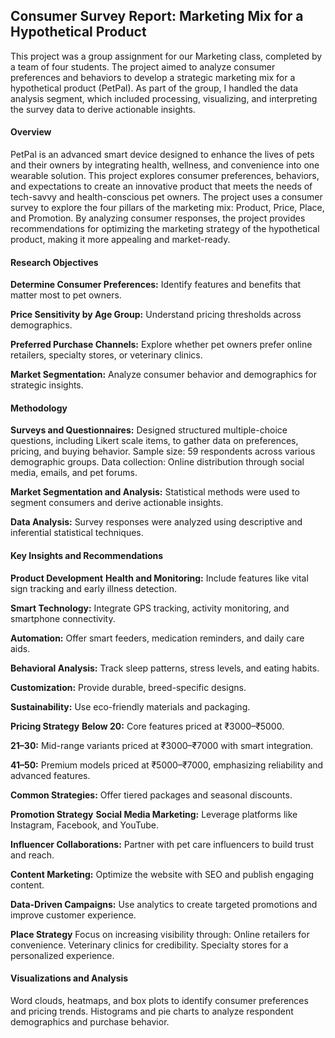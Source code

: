 ## Consumer Survey Report: Marketing Mix for a Hypothetical Product
This project was a group assignment for our Marketing class, completed by a team of four students. The project aimed to analyze consumer preferences and behaviors to develop a strategic marketing mix for a hypothetical product (PetPal). As part of the group, I handled the data analysis segment, which included processing, visualizing, and interpreting the survey data to derive actionable insights.

#### Overview
PetPal is an advanced smart device designed to enhance the lives of pets and their owners by integrating health, wellness, and convenience into one wearable solution. This project explores consumer preferences, behaviors, and expectations to create an innovative product that meets the needs of tech-savvy and health-conscious pet owners.
The project uses a consumer survey to explore the four pillars of the marketing mix: Product, Price, Place, and Promotion. By analyzing consumer responses, the project provides recommendations for optimizing the marketing strategy of the hypothetical product, making it more appealing and market-ready.


#### Research Objectives
**Determine Consumer Preferences:** Identify features and benefits that matter most to pet owners.

**Price Sensitivity by Age Group:** Understand pricing thresholds across demographics.

**Preferred Purchase Channels:** Explore whether pet owners prefer online retailers, specialty stores, or veterinary clinics.

**Market Segmentation:** Analyze consumer behavior and demographics for strategic insights.


#### Methodology
**Surveys and Questionnaires:**
Designed structured multiple-choice questions, including Likert scale items, to gather data on preferences, pricing, and buying behavior.
Sample size: 59 respondents across various demographic groups.
Data collection: Online distribution through social media, emails, and pet forums.

**Market Segmentation and Analysis:**
Statistical methods were used to segment consumers and derive actionable insights.

**Data Analysis:**
Survey responses were analyzed using descriptive and inferential statistical techniques.


#### Key Insights and Recommendations
**Product Development**
**Health and Monitoring:** Include features like vital sign tracking and early illness detection.

**Smart Technology:** Integrate GPS tracking, activity monitoring, and smartphone connectivity.

**Automation:** Offer smart feeders, medication reminders, and daily care aids.

**Behavioral Analysis:** Track sleep patterns, stress levels, and eating habits.

**Customization:** Provide durable, breed-specific designs.

**Sustainability:** Use eco-friendly materials and packaging.


**Pricing Strategy**
**Below 20:** Core features priced at ₹3000–₹5000.

**21–30:** Mid-range variants priced at ₹3000–₹7000 with smart integration.

**41–50:** Premium models priced at ₹5000–₹7000, emphasizing reliability and advanced features.

**Common Strategies:** Offer tiered packages and seasonal discounts.


**Promotion Strategy**
**Social Media Marketing:** Leverage platforms like Instagram, Facebook, and YouTube.

**Influencer Collaborations:** Partner with pet care influencers to build trust and reach.

**Content Marketing:** Optimize the website with SEO and publish engaging content.

**Data-Driven Campaigns:** Use analytics to create targeted promotions and improve customer experience.


**Place Strategy**
Focus on increasing visibility through:
Online retailers for convenience.
Veterinary clinics for credibility.
Specialty stores for a personalized experience.


#### Visualizations and Analysis
Word clouds, heatmaps, and box plots to identify consumer preferences and pricing trends.
Histograms and pie charts to analyze respondent demographics and purchase behavior.
